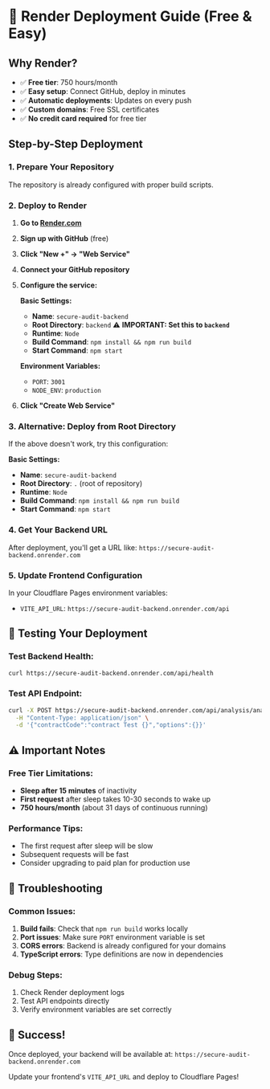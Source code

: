 # 🚀 Render Deployment Guide (Free & Easy)

## Why Render?
- ✅ **Free tier**: 750 hours/month
- ✅ **Easy setup**: Connect GitHub, deploy in minutes
- ✅ **Automatic deployments**: Updates on every push
- ✅ **Custom domains**: Free SSL certificates
- ✅ **No credit card required** for free tier

## Step-by-Step Deployment

### 1. Prepare Your Repository
The repository is already configured with proper build scripts.

### 2. Deploy to Render

1. **Go to [Render.com](https://render.com)**
2. **Sign up with GitHub** (free)
3. **Click "New +" → "Web Service"**
4. **Connect your GitHub repository**
5. **Configure the service:**

   **Basic Settings:**
   - **Name**: `secure-audit-backend`
   - **Root Directory**: `backend` ⚠️ **IMPORTANT: Set this to `backend`**
   - **Runtime**: `Node`
   - **Build Command**: `npm install && npm run build`
   - **Start Command**: `npm start`

   **Environment Variables:**
   - `PORT`: `3001`
   - `NODE_ENV`: `production`

6. **Click "Create Web Service"**

### 3. Alternative: Deploy from Root Directory

If the above doesn't work, try this configuration:

   **Basic Settings:**
   - **Name**: `secure-audit-backend`
   - **Root Directory**: `.` (root of repository)
   - **Runtime**: `Node`
   - **Build Command**: `npm install && npm run build`
   - **Start Command**: `npm start`

### 4. Get Your Backend URL
After deployment, you'll get a URL like:
`https://secure-audit-backend.onrender.com`

### 5. Update Frontend Configuration
In your Cloudflare Pages environment variables:
- `VITE_API_URL`: `https://secure-audit-backend.onrender.com/api`

## 🧪 Testing Your Deployment

### Test Backend Health:
```bash
curl https://secure-audit-backend.onrender.com/api/health
```

### Test API Endpoint:
```bash
curl -X POST https://secure-audit-backend.onrender.com/api/analysis/analyze \
  -H "Content-Type: application/json" \
  -d '{"contractCode":"contract Test {}","options":{}}'
```

## ⚠️ Important Notes

### Free Tier Limitations:
- **Sleep after 15 minutes** of inactivity
- **First request** after sleep takes 10-30 seconds to wake up
- **750 hours/month** (about 31 days of continuous running)

### Performance Tips:
- The first request after sleep will be slow
- Subsequent requests will be fast
- Consider upgrading to paid plan for production use

## 🔧 Troubleshooting

### Common Issues:
1. **Build fails**: Check that `npm run build` works locally
2. **Port issues**: Make sure `PORT` environment variable is set
3. **CORS errors**: Backend is already configured for your domains
4. **TypeScript errors**: Type definitions are now in dependencies

### Debug Steps:
1. Check Render deployment logs
2. Test API endpoints directly
3. Verify environment variables are set correctly

## 🎉 Success!
Once deployed, your backend will be available at:
`https://secure-audit-backend.onrender.com`

Update your frontend's `VITE_API_URL` and deploy to Cloudflare Pages! 